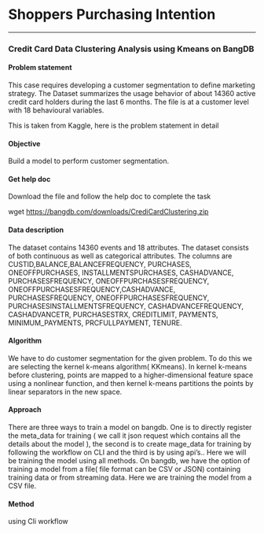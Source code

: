 # Shoppers Purchasing Intention
-----------------------------

### Credit Card Data Clustering Analysis using Kmeans on BangDB
#### Problem statement
This case requires developing a customer segmentation to define marketing strategy. The Dataset summarizes the usage behavior of about 14360 active credit card holders during the last 6 months. The file is at a customer level with 18 behavioural variables.

This is taken from Kaggle, here is the problem statement in detail

#### Objective
Build a model to perform customer segmentation.

#### Get help doc
Download the file and follow the help doc to complete the task

wget https://bangdb.com/downloads/CrediCardClustering.zip

#### Data description
The dataset contains 14360 events and 18 attributes. The dataset consists of both continuous as well as categorical attributes. The columns are CUSTID,BALANCE,BALANCEFREQUENCY, PURCHASES, ONEOFFPURCHASES, INSTALLMENTSPURCHASES, CASHADVANCE, PURCHASESFREQUENCY, ONEOFFPURCHASESFREQUENCY, ONEOFFPURCHASESFREQUENCY,CASHADVANCE, PURCHASESFREQUENCY, ONEOFFPURCHASESFREQUENCY, PURCHASESINSTALLMENTSFREQUENCY, CASHADVANCEFREQUENCY, CASHADVANCETR, PURCHASESTRX, CREDITLIMIT, PAYMENTS, MINIMUM_PAYMENTS, PRCFULLPAYMENT, TENURE.

#### Algorithm
We have to do customer segmentation for the given problem. To do this we are selecting the kernel k-means algorithm( KKmeans). In kernel k-means before clustering, points are mapped to a higher-dimensional feature space using a nonlinear function, and then kernel k-means partitions the points by linear separators in the new space.

#### Approach
There are three ways to train a model on bangdb. One is to directly register the meta_data for training ( we call it json request which contains all the details about the model ), the second is to create mage_data for training by following the workflow on CLI and the third is by using api’s.. Here we will be training the model using all methods. On bangdb, we have the option of training a model from a file( file format can be CSV or JSON) containing training data or from streaming data. Here we are training the model from a CSV file.

#### Method
using Cli workflow
